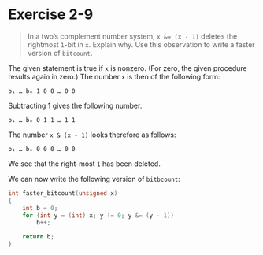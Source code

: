 # Exercise 2-9

> In a two’s complement number system, `x &= (x - 1)` deletes the rightmost `1`-bit in `x`.
> Explain why.
> Use this observation to write a faster version of `bitcount`.



The given statement is true if `x` is nonzero.
(For zero, the given procedure results again in zero.)
The number `x` is then of the following form:
```text
b₁ … bₙ 1 0 0 … 0 0
```
Subtracting 1 gives the following number.
```text
b₁ … bₙ 0 1 1 … 1 1
```
The number `x & (x - 1)` looks therefore as follows:
```
b₁ … bₙ 0 0 0 … 0 0
```
We see that the right-most `1` has been deleted.

We can now write the following version of `bitbcount`:
```c
int faster_bitcount(unsigned x)
{
	int b = 0;
	for (int y = (int) x; y != 0; y &= (y - 1))
		b++;

	return b;
}
```
